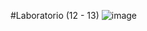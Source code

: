 #Laboratorio (12 - 13)
![image](https://github.com/Miguel2314carvajal/ReporteIncidenciasResiduos/assets/151950810/6798dcd3-a550-487f-8e32-03d50a1943ad)

